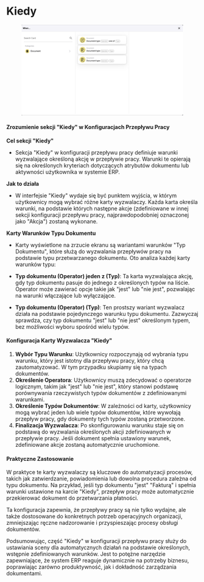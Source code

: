 # Kiedy

<figure><img src="../../../../.gitbook/assets/Bildschirmfoto 2024-05-04 um 16.25.45.png" alt=""><figcaption></figcaption></figure>

#### Zrozumienie sekcji "Kiedy" w Konfiguracjach Przepływu Pracy

**Cel sekcji "Kiedy"**

* Sekcja "Kiedy" w konfiguracji przepływu pracy definiuje warunki wyzwalające określoną akcję w przepływie pracy. Warunki te opierają się na określonych kryteriach dotyczących atrybutów dokumentu lub aktywności użytkownika w systemie ERP.

**Jak to działa**

* W interfejsie "Kiedy" wydaje się być punktem wyjścia, w którym użytkownicy mogą wybrać różne karty wyzwalaczy. Każda karta określa warunki, na podstawie których następne akcje (zdefiniowane w innej sekcji konfiguracji przepływu pracy, najprawdopodobniej oznaczonej jako "Akcja") zostaną wykonane.

**Karty Warunków Typu Dokumentu**

* Karty wyświetlone na zrzucie ekranu są wariantami warunków "Typ Dokumentu", które służą do wyzwalania przepływów pracy na podstawie typu przetwarzanego dokumentu. Oto analiza każdej karty warunków typu:

* **Typ dokumentu (Operator) jeden z (Typ)**: Ta karta wyzwalająca akcję, gdy typ dokumentu pasuje do jednego z określonych typów na liście. Operator może zawierać opcje takie jak "jest" lub "nie jest", pozwalając na warunki włączające lub wyłączające.
* **Typ dokumentu (Operator) (Typ)**: Ten prostszy wariant wyzwalacz działa na podstawie pojedynczego warunku typu dokumentu. Zazwyczaj sprawdza, czy typ dokumentu "jest" lub "nie jest" określonym typem, bez możliwości wyboru spośród wielu typów.

#### Konfiguracja Karty Wyzwalacza "Kiedy"

1. **Wybór Typu Warunku**: Użytkownicy rozpoczynają od wybrania typu warunku, który jest istotny dla przepływu pracy, który chcą zautomatyzować. W tym przypadku skupiamy się na typach dokumentów.
2. **Określenie Operatora**: Użytkownicy muszą zdecydować o operatorze logicznym, takim jak "jest" lub "nie jest", który stanowi podstawę porównywania rzeczywistych typów dokumentów z zdefiniowanymi warunkami.
3. **Określenie Typów Dokumentów**: W zależności od karty, użytkownicy mogą wybrać jeden lub wiele typów dokumentów, które wywołają przepływ pracy, gdy dokumenty tych typów zostaną przetworzone.
4. **Finalizacja Wyzwalacza**: Po skonfigurowaniu warunku staje się on podstawą do wyzwalania określonych akcji zdefiniowanych w przepływie pracy. Jeśli dokument spełnia ustawiony warunek, zdefiniowane akcje zostaną automatycznie uruchomione.

#### Praktyczne Zastosowanie

W praktyce te karty wyzwalaczy są kluczowe do automatyzacji procesów, takich jak zatwierdzanie, powiadomienia lub dowolna procedura zależna od typu dokumentu. Na przykład, jeśli typ dokumentu "jest" "Fakturą" i spełnia warunki ustawione na karcie "Kiedy", przepływ pracy może automatycznie przekierować dokument do przetwarzania płatności.

Ta konfiguracja zapewnia, że przepływy pracy są nie tylko wydajne, ale także dostosowane do konkretnych potrzeb operacyjnych organizacji, zmniejszając ręczne nadzorowanie i przyspieszając procesy obsługi dokumentów.

Podsumowując, część "Kiedy" w konfiguracji przepływu pracy służy do ustawiania sceny dla automatycznych działań na podstawie określonych, wstępnie zdefiniowanych warunków. Jest to potężne narzędzie zapewniające, że system ERP reaguje dynamicznie na potrzeby biznesu, poprawiając zarówno produktywność, jak i dokładność zarządzania dokumentami.
